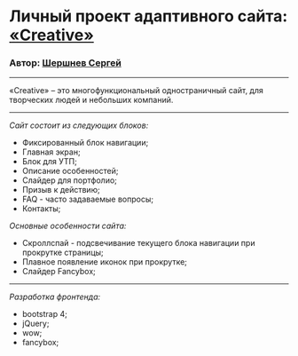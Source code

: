 # Личный проект адаптивного сайта: [«Creative»]((https://shv-sergey70.github.io/creative/))
### Автор: [Шершнев Сергей](https://vk.com/shv.sergey)
***
«Creative» – это многофункциональный одностраничный сайт, для творческих людей и небольших компаний.

***
*Сайт состоит из следующих блоков:*

* Фиксированный блок навигации;
* Главная экран;
* Блок для УТП;
* Описание особенностей;
* Слайдер для портфолио;
* Призыв к действию;
* FAQ - часто задаваемые вопросы;
* Контакты;

*Основные особенности сайта:*

* Скроллспай - подсвечивание текущего блока навигации при прокрутке страницы;
* Плавное появление иконок при прокрутке;
* Слайдер Fancybox;

***
*Разработка фронтенда:*
* bootstrap 4; 
* jQuery;
* wow;
* fancybox;
